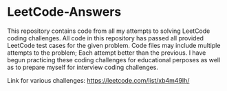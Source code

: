 # LeetCode-Answers
This repository contains code from all my attempts to solving LeetCode coding challenges. All code in this repository has passed all provided LeetCode test cases for the given problem. Code files may include multiple attempts to the problem; Each attempt better than the previous. I have begun practicing these coding challenges for educational perposes as well as to prepare myself for interview coding challenges.

Link for various challenges: https://leetcode.com/list/xb4m49lh/
